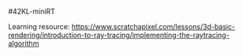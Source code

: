 #42KL-miniRT

Learning resource:
https://www.scratchapixel.com/lessons/3d-basic-rendering/introduction-to-ray-tracing/implementing-the-raytracing-algorithm
